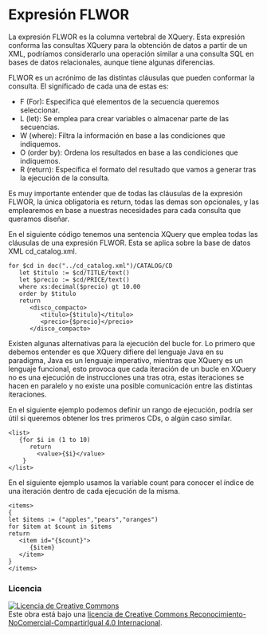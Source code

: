 # Expresión FLWOR
La expresión FLWOR es la columna vertebral de XQuery. Esta expresión conforma las consultas XQuery para la obtención de datos a partir de un XML, podríamos considerarlo una operación similar a una consulta SQL en bases de datos relacionales, aunque tiene algunas diferencias.

FLWOR es un acrónimo de las distintas cláusulas que pueden conformar la consulta. El significado de cada una de estas es:
- F (For): Especifica qué elementos de la secuencia queremos seleccionar.
- L (let): Se emplea para crear variables o almacenar parte de las secuencias.
- W (where): Filtra la información en base a las condiciones que indiquemos.
- O (order by): Ordena los resultados en base a las condiciones que indiquemos.
- R (return): Especifica el formato del resultado que vamos a generar tras la ejecución de la consulta.

Es muy importante entender que de todas las cláusulas de la expresión FLWOR, la única obligatoria es return, todas las demas son opcionales, y las emplearemos en base a nuestras necesidades para cada consulta que queramos diseñar.

En el siguiente código tenemos una sentencia XQuery que emplea todas las cláusulas de una expresión FLWOR. Esta se aplica sobre la base de datos XML cd_catalog.xml.

```
for $cd in doc("../cd_catalog.xml")/CATALOG/CD
   let $titulo := $cd/TITLE/text()
   let $precio := $cd/PRICE/text()
   where xs:decimal($precio) gt 10.00
   order by $titulo
   return
      <disco_compacto>
         <titulo>{$titulo}</titulo>
         <precio>{$precio}</precio>
      </disco_compacto>
```
Existen algunas alternativas para la ejecución del bucle for. Lo primero que debemos entender es que XQuery difiere del lenguaje Java en su paradigma, Java es un lenguaje imperativo, mientras que XQuery es un lenguaje funcional, esto provoca que cada iteración de un bucle en XQuery no es una ejecución de instrucciones una tras otra, estas iteraciones se hacen en paralelo y no existe una posible comunicación entre las distintas iteraciones.

En el siguiente ejemplo podemos definir un rango de ejecución, podría ser útil si queremos obtener los tres primeros CDs, o algún caso similar.
```
<list>
   {for $i in (1 to 10)
      return
        <value>{$i}</value>
    }
</list>
```
En el siguiente ejemplo usamos la variable count para conocer el índice de una iteración dentro de cada ejecución de la misma.
```
<items>
{
let $items := ("apples","pears","oranges")
for $item at $count in $items
return
   <item id="{$count}">
      {$item}
   </item>
}
</items>
```

### Licencia
<a rel="license" href="http://creativecommons.org/licenses/by-nc-sa/4.0/"><img alt="Licencia de Creative Commons" style="border-width:0" src="https://i.creativecommons.org/l/by-nc-sa/4.0/88x31.png" /></a><br />Este obra está bajo una <a rel="license" href="http://creativecommons.org/licenses/by-nc-sa/4.0/">licencia de Creative Commons Reconocimiento-NoComercial-CompartirIgual 4.0 Internacional</a>.
